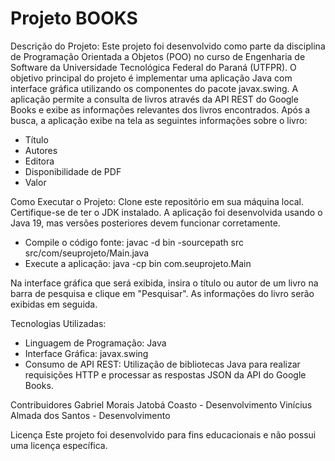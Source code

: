 # Projeto BOOKS
Descrição do Projeto:
Este projeto foi desenvolvido como parte da disciplina de Programação Orientada a Objetos (POO) no curso de Engenharia de Software da Universidade Tecnológica Federal do Paraná (UTFPR). O objetivo principal do projeto é implementar uma aplicação Java com interface gráfica utilizando os componentes do pacote javax.swing. A aplicação permite a consulta de livros através da API REST do Google Books e exibe as informações relevantes dos livros encontrados. Após a busca, a aplicação exibe na tela as seguintes informações sobre o livro:
- Título
- Autores
- Editora
- Disponibilidade de PDF
- Valor
  
Como Executar o Projeto:
Clone este repositório em sua máquina local. Certifique-se de ter o JDK instalado. A aplicação foi desenvolvida usando o Java 19, mas versões posteriores devem funcionar corretamente.
- Compile o código fonte: javac -d bin -sourcepath src src/com/seuprojeto/Main.java
- Execute a aplicação: java -cp bin com.seuprojeto.Main

Na interface gráfica que será exibida, insira o título ou autor de um livro na barra de pesquisa e clique em "Pesquisar". As informações do livro serão exibidas em seguida.

Tecnologias Utilizadas:
- Linguagem de Programação: Java
- Interface Gráfica: javax.swing
- Consumo de API REST: Utilização de bibliotecas Java para realizar requisições HTTP e processar as respostas JSON da API do Google Books.

Contribuidores
Gabriel Morais Jatobá Coasto - Desenvolvimento
Vinícius Almada dos Santos - Desenvolvimento

Licença
Este projeto foi desenvolvido para fins educacionais e não possui uma licença específica.



